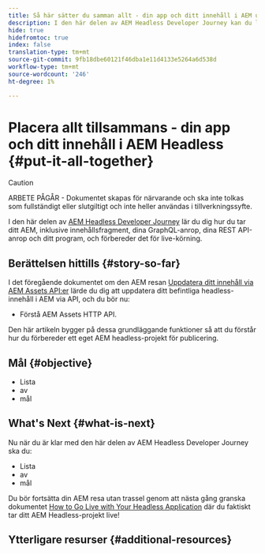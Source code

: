 ```yaml
---
title: Så här sätter du samman allt - din app och ditt innehåll i AEM utan rubriker
description: I den här delen av AEM Headless Developer Journey kan du lära dig hur du tar ditt AEM-projekt, inklusive innehållsfragment, dina GraphQL-anrop, dina REST API-anrop och programmet, och förbereder det för publicering.
hide: true
hidefromtoc: true
index: false
translation-type: tm+mt
source-git-commit: 9fb18dbe60121f46dba1e11d4133e5264a6d538d
workflow-type: tm+mt
source-wordcount: '246'
ht-degree: 1%

---
```



# Placera allt tillsammans - din app och ditt innehåll i AEM Headless {#put-it-all-together}

>[!CAUTION]
>
>ARBETE PÅGÅR - Dokumentet skapas för närvarande och ska inte tolkas som fullständigt eller slutgiltigt och inte heller användas i tillverkningssyfte.

I den här delen av [AEM Headless Developer Journey](overview.md) lär du dig hur du tar ditt AEM, inklusive innehållsfragment, dina GraphQL-anrop, dina REST API-anrop och ditt program, och förbereder det för live-körning.

## Berättelsen hittills {#story-so-far}

I det föregående dokumentet om den AEM resan [Uppdatera ditt innehåll via AEM Assets API:er](update-your-content.md) lärde du dig att uppdatera ditt befintliga headless-innehåll i AEM via API, och du bör nu:

* Förstå AEM Assets HTTP API.

Den här artikeln bygger på dessa grundläggande funktioner så att du förstår hur du förbereder ett eget AEM headless-projekt för publicering.

## Mål {#objective}

* Lista
* av
* mål

## What&#39;s Next {#what-is-next}

Nu när du är klar med den här delen av AEM Headless Developer Journey ska du:

* Lista
* av
* mål

Du bör fortsätta din AEM resa utan trassel genom att nästa gång granska dokumentet [How to Go Live with Your Headless Application](go-live.md) där du faktiskt tar ditt AEM Headless-projekt live!

## Ytterligare resurser {#additional-resources}
